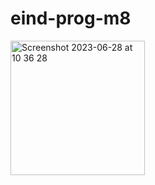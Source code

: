 # eind-prog-m8

<img width="215" alt="Screenshot 2023-06-28 at 10 36 28" src="https://github.com/Uday-Singh1/eind-prog-m8/assets/91188742/50ed8fa4-0041-4261-866d-d5bef0e613f3">
